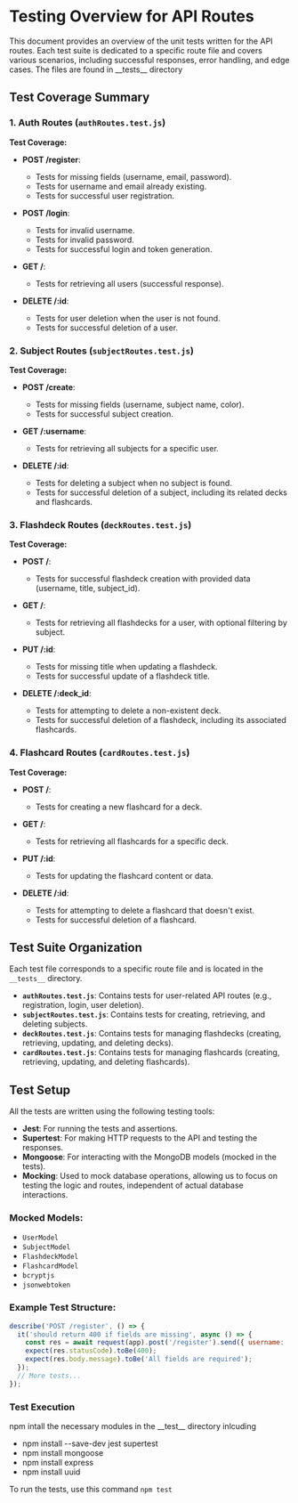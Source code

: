 # Testing Overview for API Routes

This document provides an overview of the unit tests written for the API routes. Each test suite is dedicated to a specific route file and covers various scenarios, including successful responses, error handling, and edge cases. The files are found in \_\_tests\_\_ directory

## Test Coverage Summary

### 1. **Auth Routes (`authRoutes.test.js`)**

**Test Coverage:**
- **POST /register**: 
  - Tests for missing fields (username, email, password).
  - Tests for username and email already existing.
  - Tests for successful user registration.
  
- **POST /login**: 
  - Tests for invalid username.
  - Tests for invalid password.
  - Tests for successful login and token generation.

- **GET /**: 
  - Tests for retrieving all users (successful response).

- **DELETE /:id**: 
  - Tests for user deletion when the user is not found.
  - Tests for successful deletion of a user.

### 2. **Subject Routes (`subjectRoutes.test.js`)**

**Test Coverage:**
- **POST /create**: 
  - Tests for missing fields (username, subject name, color).
  - Tests for successful subject creation.

- **GET /:username**: 
  - Tests for retrieving all subjects for a specific user.

- **DELETE /:id**: 
  - Tests for deleting a subject when no subject is found.
  - Tests for successful deletion of a subject, including its related decks and flashcards.

### 3. **Flashdeck Routes (`deckRoutes.test.js`)**

**Test Coverage:**
- **POST /**: 
  - Tests for successful flashdeck creation with provided data (username, title, subject_id).
  
- **GET /**: 
  - Tests for retrieving all flashdecks for a user, with optional filtering by subject.
  
- **PUT /:id**: 
  - Tests for missing title when updating a flashdeck.
  - Tests for successful update of a flashdeck title.

- **DELETE /:deck_id**: 
  - Tests for attempting to delete a non-existent deck.
  - Tests for successful deletion of a flashdeck, including its associated flashcards.

### 4. **Flashcard Routes (`cardRoutes.test.js`)**

**Test Coverage:**
- **POST /**: 
  - Tests for creating a new flashcard for a deck.

- **GET /**: 
  - Tests for retrieving all flashcards for a specific deck.

- **PUT /:id**: 
  - Tests for updating the flashcard content or data.
  
- **DELETE /:id**: 
  - Tests for attempting to delete a flashcard that doesn't exist.
  - Tests for successful deletion of a flashcard.

## Test Suite Organization

Each test file corresponds to a specific route file and is located in the `__tests__` directory.

- **`authRoutes.test.js`**: Contains tests for user-related API routes (e.g., registration, login, user deletion).
- **`subjectRoutes.test.js`**: Contains tests for creating, retrieving, and deleting subjects.
- **`deckRoutes.test.js`**: Contains tests for managing flashdecks (creating, retrieving, updating, and deleting decks).
- **`cardRoutes.test.js`**: Contains tests for managing flashcards (creating, retrieving, updating, and deleting flashcards).

## Test Setup

All the tests are written using the following testing tools:
- **Jest**: For running the tests and assertions.
- **Supertest**: For making HTTP requests to the API and testing the responses.
- **Mongoose**: For interacting with the MongoDB models (mocked in the tests).
- **Mocking**: Used to mock database operations, allowing us to focus on testing the logic and routes, independent of actual database interactions.

### Mocked Models:
- `UserModel`
- `SubjectModel`
- `FlashdeckModel`
- `FlashcardModel`
- `bcryptjs`
- `jsonwebtoken`

### Example Test Structure:
```js
describe('POST /register', () => {
  it('should return 400 if fields are missing', async () => {
    const res = await request(app).post('/register').send({ username: 'user' });
    expect(res.statusCode).toBe(400);
    expect(res.body.message).toBe('All fields are required');
  });
  // More tests...
});
```


### Test Execution
npm intall the necessary modules in the \_\_test\_\_ directory inlcuding
- npm install --save-dev jest supertest
- npm install mongoose
- npm install express
- npm install uuid

To run the tests, use this command `npm test`







